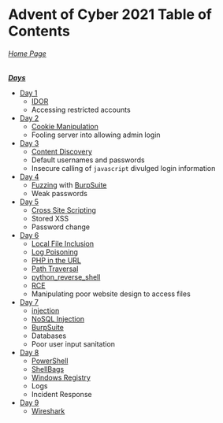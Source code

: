 # Advent of Cyber 2021 Table of Contents

###### [Home Page](https://tryhackme.com/room/adventofcyber3)

***<u>Days</u>***

- [Day 1](AoC-2021_Day1.0.md)
	- [IDOR](../../../knowledge-base/vulnerabilities/insecure_direct_object_reference-IDOR.md)
	- Accessing restricted accounts
- [Day 2](AoC-2021_Day2.0.md)
	- [Cookie Manipulation](../../../knowledge-base/vulnerabilities/cookie_manipulation.md)
	- Fooling server into allowing admin login
- [Day 3](AoC-2021_Day3.0.md)
	- [Content Discovery](../../../knowledge-base/concepts/web/content_discovery.md)
	- Default usernames and passwords
	- Insecure calling of `javascript` divulged login information
- [Day 4](AoC-2021_Day4.0.md)
	- [Fuzzing](../../../knowledge-base/concepts/fuzzing.md) with [BurpSuite](../../../tools_and_tricks/tools/red/BurpSuite.md)
	- Weak passwords
- [Day 5](AoC-2021_Day5.0.md)
	- [Cross Site Scripting](../../../knowledge-base/vulnerabilities/cross_site_scripting_xss.md)
	- Stored XSS
	- Password change
- [Day 6](AoC-2021_Day6.0.md)
	- [Local File Inclusion](../../../knowledge-base/vulnerabilities/local_file_inclusion_LFI.md)
	- [Log Poisoning](../../../knowledge-base/vulnerabilities/log_poisoning.md)
	- [PHP in the URL](../../../tools_and_tricks/tricks/php_in_url.md)
	- [Path Traversal](../../../knowledge-base/vulnerabilities/path_traversal.md)
	- [python_reverse_shell](../../../exploits/reverse_shells/python/python_reverse_shell.py)
	- [RCE](../../../knowledge-base/vulnerabilities/remote_code_execution_rce.md)
	- Manipulating poor website design to access files
- [Day 7](AoC-2021_Day7.0.md)
	- [injection](../../../knowledge-base/vulnerabilities/injection.md)
	- [NoSQL Injection](../../../knowledge-base/vulnerabilities/nosql_injection.md)
	- [BurpSuite](../../../tools_and_tricks/tools/red/BurpSuite.md)
	- Databases
	- Poor user input sanitation
- [Day 8](AoC-2021_Day8.0.md)
	- [PowerShell](../../../tools_and_tricks/cli_utilities/powershell.md)
	- [ShellBags](../../../knowledge-base/concepts/shellbags.md)
	- [Windows Registry](../../../knowledge-base/concepts/windows_registry.md)
	- Logs
	- Incident Response
- [Day 9](AoC-2021_Day9.0.md)
	- [Wireshark](../../../tools_and_tricks/tools/wireshark.md)